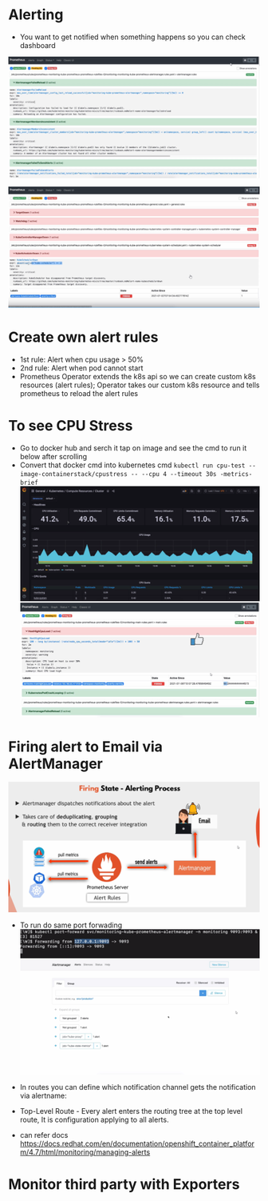 # Alerting
- You want to get notified when something happens so you can check dashboard

![prometheus-alert-rules](/assests/prometheus-alert-rules.png)

![prometheus-alert-firing](/assests/prometheus-alert-firing.png)

# Create own alert rules
- 1st rule: Alert when cpu usage > 50%
- 2nd rule: Alert when pod cannot start
- Prometheus Operator extends the k8s api so we can create custom k8s resources (alert rules); Operator takes our custom k8s resource and tells prometheus to reload the alert rules

# To see CPU Stress
- Go to docker hub and serch it tap on image and see the cmd to run it below after scrolling
- Convert that docker cmd into kubernetes cmd `kubectl run cpu-test --image-containerstack/cpustress -- --cpu 4 --timeout 30s -metrics-brief`
![cpu-load-increasing](/assests/cpu-load-increasing.png)
![cpu-high-load-firing](/assests/cpu-high-load-firing.png)

# Firing alert to Email via AlertManager
![alertmanager-email-workflow](/assests/alertmanager-email-workflow.png)
- To run do same port forwading
![alertmanager-portforwading](/assests/alertmanager-portforwading.png)
![alertmanager-ui](/assests/alertmanager-ui.png)

- In routes you can define which notification channel gets the notification via alertname:
- Top-Level Route - Every alert enters the routing tree at the top level route, It is configuration applying to all alerts.
- can refer docs https://docs.redhat.com/en/documentation/openshift_container_platform/4.7/html/monitoring/managing-alerts

# Monitor third party with Exporters
